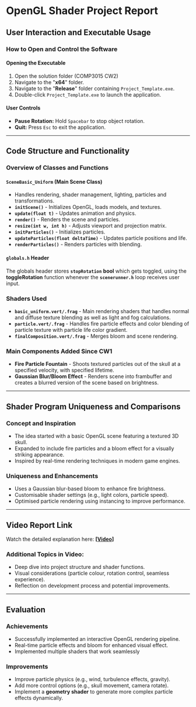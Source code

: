 # OpenGL Shader Project Report

## User Interaction and Executable Usage

### How to Open and Control the Software

#### Opening the Executable
1. Open the solution folder (COMP3015 CW2)
2. Navigate to the "**x64**" folder.
3. Navigate to the "**Release**" folder containing `Project_Template.exe`.
4. Double-click `Project_Template.exe` to launch the application.

#### User Controls
- **Pause Rotation:** Hold `Spacebar` to stop object rotation.
- **Quit:** Press `Esc` to exit the application.

---

## Code Structure and Functionality

### Overview of Classes and Functions

#### `SceneBasic_Uniform` (Main Scene Class)
- Handles rendering, shader management, lighting, particles and transformations.
- **`initScene()`** - Initializes OpenGL, loads models, and textures.
- **`update(float t)`** - Updates animation and physics.
- **`render()`** - Renders the scene and particles.
- **`resize(int w, int h)`** - Adjusts viewport and projection matrix.
- **`initParticles()`** - Initializes particles.
- **`updateParticles(float deltaTime)`** - Updates particle positions and life.
- **`renderParticles()`** - Renders particles with blending.

#### `globals.h` Header
The globals header stores **`stopRotation`** **bool** which gets toggled, using the **toggleRotation** function whenever the **`scenerunner.h`** loop receives user input.

### Shaders Used
- **`basic_uniform.vert/.frag`** - Main rendering shaders that handles normal and diffuse texture blending as well as light and fog calculations.
- **`particle.vert/.frag`** - Handles fire particle effects and color blending of particle texture with particle life color gradient.
- **`finalComposition.vert/.frag`** - Merges bloom and scene rendering.

### Main Components Added Since CW1
- **Fire Particle Fountain** - Shoots textured particles out of the skull at a specified velocity, with specified lifetime.
- **Gaussian Blur/Bloom Effect** - Renders scene into frambuffer and creates a blurred version of the scene based on brightness.
  
---

## Shader Program Uniqueness and Comparisons

### Concept and Inspiration
- The idea started with a basic OpenGL scene featuring a textured 3D skull.
- Expanded to include fire particles and a bloom effect for a visually striking appearance.
- Inspired by real-time rendering techniques in modern game engines.

### Uniqueness and Enhancements
- Uses a Gaussian blur-based bloom to enhance fire brightness.
- Customisable shader settings (e.g., light colors, particle speed).
- Optimised particle rendering using instancing to improve performance.

---

## Video Report Link
Watch the detailed explanation here: **[[Video](https://www.youtube.com/watch?v=NWI6ZlKoWbc)]**

### Additional Topics in Video:
- Deep dive into project structure and shader functions.
- Visual considerations (particle colour, rotation control, seamless experience).
- Reflection on development process and potential improvements.

---

## Evaluation

### Achievements
- Successfully implemented an interactive OpenGL rendering pipeline.  
- Real-time particle effects and bloom for enhanced visual effect.
- Implemented multiple shaders that work seamlessly

### Improvements
- Improve particle physics (e.g., wind, turbulence effects, gravity).
- Add more control options (e.g., skull movement, camera rotate).
- Implement a **geometry shader** to generate more complex particle effects dynamically.
